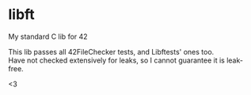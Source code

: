 # libft
My standard C lib for 42  

This lib passes all 42FileChecker tests, and Libftests' ones too.  
Have not checked extensively for leaks, so I cannot guarantee it is leak-free.  

<3
